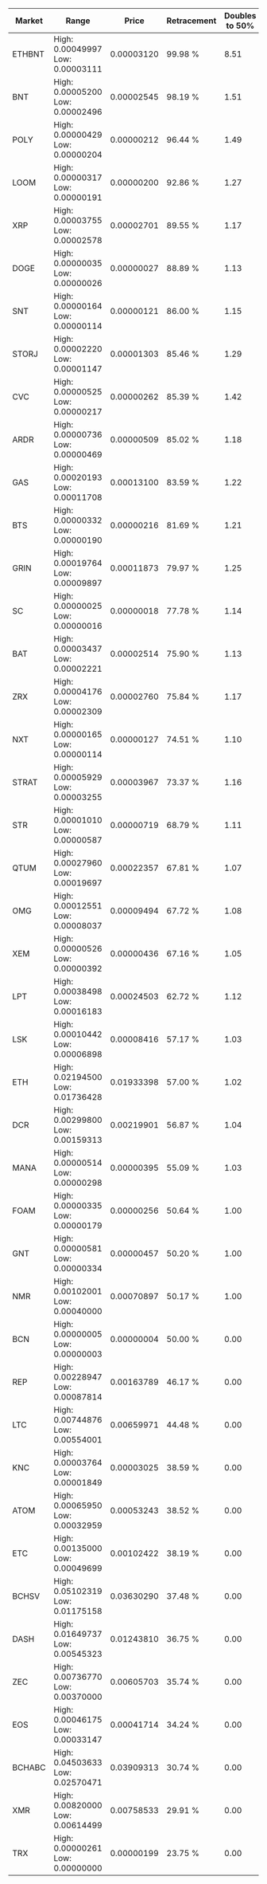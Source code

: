 | Market | Range | Price| Retracement | Doubles to 50% |
| --- | --- | --- | --- | --- |
| ETHBNT | High: 0.00049997<br />Low: 0.00003111 | 0.00003120 | 99.98 % | 8.51 |
| BNT | High: 0.00005200<br />Low: 0.00002496 | 0.00002545 | 98.19 % | 1.51 |
| POLY | High: 0.00000429<br />Low: 0.00000204 | 0.00000212 | 96.44 % | 1.49 |
| LOOM | High: 0.00000317<br />Low: 0.00000191 | 0.00000200 | 92.86 % | 1.27 |
| XRP | High: 0.00003755<br />Low: 0.00002578 | 0.00002701 | 89.55 % | 1.17 |
| DOGE | High: 0.00000035<br />Low: 0.00000026 | 0.00000027 | 88.89 % | 1.13 |
| SNT | High: 0.00000164<br />Low: 0.00000114 | 0.00000121 | 86.00 % | 1.15 |
| STORJ | High: 0.00002220<br />Low: 0.00001147 | 0.00001303 | 85.46 % | 1.29 |
| CVC | High: 0.00000525<br />Low: 0.00000217 | 0.00000262 | 85.39 % | 1.42 |
| ARDR | High: 0.00000736<br />Low: 0.00000469 | 0.00000509 | 85.02 % | 1.18 |
| GAS | High: 0.00020193<br />Low: 0.00011708 | 0.00013100 | 83.59 % | 1.22 |
| BTS | High: 0.00000332<br />Low: 0.00000190 | 0.00000216 | 81.69 % | 1.21 |
| GRIN | High: 0.00019764<br />Low: 0.00009897 | 0.00011873 | 79.97 % | 1.25 |
| SC | High: 0.00000025<br />Low: 0.00000016 | 0.00000018 | 77.78 % | 1.14 |
| BAT | High: 0.00003437<br />Low: 0.00002221 | 0.00002514 | 75.90 % | 1.13 |
| ZRX | High: 0.00004176<br />Low: 0.00002309 | 0.00002760 | 75.84 % | 1.17 |
| NXT | High: 0.00000165<br />Low: 0.00000114 | 0.00000127 | 74.51 % | 1.10 |
| STRAT | High: 0.00005929<br />Low: 0.00003255 | 0.00003967 | 73.37 % | 1.16 |
| STR | High: 0.00001010<br />Low: 0.00000587 | 0.00000719 | 68.79 % | 1.11 |
| QTUM | High: 0.00027960<br />Low: 0.00019697 | 0.00022357 | 67.81 % | 1.07 |
| OMG | High: 0.00012551<br />Low: 0.00008037 | 0.00009494 | 67.72 % | 1.08 |
| XEM | High: 0.00000526<br />Low: 0.00000392 | 0.00000436 | 67.16 % | 1.05 |
| LPT | High: 0.00038498<br />Low: 0.00016183 | 0.00024503 | 62.72 % | 1.12 |
| LSK | High: 0.00010442<br />Low: 0.00006898 | 0.00008416 | 57.17 % | 1.03 |
| ETH | High: 0.02194500<br />Low: 0.01736428 | 0.01933398 | 57.00 % | 1.02 |
| DCR | High: 0.00299800<br />Low: 0.00159313 | 0.00219901 | 56.87 % | 1.04 |
| MANA | High: 0.00000514<br />Low: 0.00000298 | 0.00000395 | 55.09 % | 1.03 |
| FOAM | High: 0.00000335<br />Low: 0.00000179 | 0.00000256 | 50.64 % | 1.00 |
| GNT | High: 0.00000581<br />Low: 0.00000334 | 0.00000457 | 50.20 % | 1.00 |
| NMR | High: 0.00102001<br />Low: 0.00040000 | 0.00070897 | 50.17 % | 1.00 |
| BCN | High: 0.00000005<br />Low: 0.00000003 | 0.00000004 | 50.00 % | 0.00 |
| REP | High: 0.00228947<br />Low: 0.00087814 | 0.00163789 | 46.17 % | 0.00 |
| LTC | High: 0.00744876<br />Low: 0.00554001 | 0.00659971 | 44.48 % | 0.00 |
| KNC | High: 0.00003764<br />Low: 0.00001849 | 0.00003025 | 38.59 % | 0.00 |
| ATOM | High: 0.00065950<br />Low: 0.00032959 | 0.00053243 | 38.52 % | 0.00 |
| ETC | High: 0.00135000<br />Low: 0.00049699 | 0.00102422 | 38.19 % | 0.00 |
| BCHSV | High: 0.05102319<br />Low: 0.01175158 | 0.03630290 | 37.48 % | 0.00 |
| DASH | High: 0.01649737<br />Low: 0.00545323 | 0.01243810 | 36.75 % | 0.00 |
| ZEC | High: 0.00736770<br />Low: 0.00370000 | 0.00605703 | 35.74 % | 0.00 |
| EOS | High: 0.00046175<br />Low: 0.00033147 | 0.00041714 | 34.24 % | 0.00 |
| BCHABC | High: 0.04503633<br />Low: 0.02570471 | 0.03909313 | 30.74 % | 0.00 |
| XMR | High: 0.00820000<br />Low: 0.00614499 | 0.00758533 | 29.91 % | 0.00 |
| TRX | High: 0.00000261<br />Low: 0.00000000 | 0.00000199 | 23.75 % | 0.00 |
